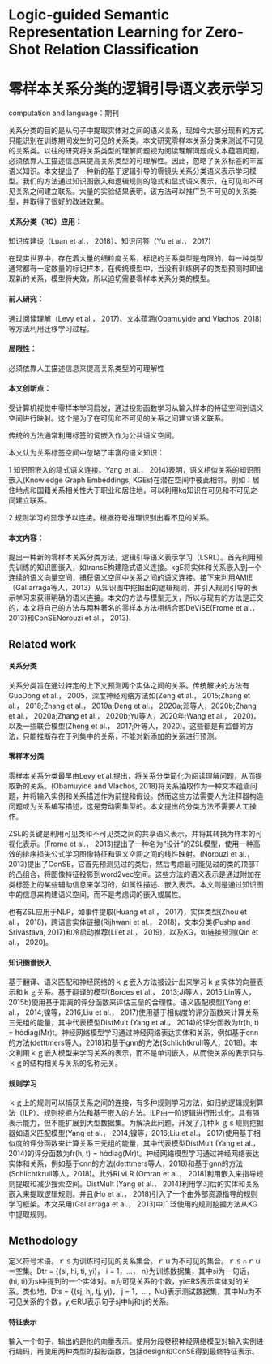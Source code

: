 # Logic-guided Semantic Representation Learning for Zero-Shot Relation Classification

# 零样本关系分类的逻辑引导语义表示学习

computation and language：期刊

关系分类的目的是从句子中提取实体对之间的语义关系，现如今大部分现有的方式只能识别在训练期间发生的可见的关系类。本文研究零样本关系分类来测试不可见的关系类。以往的研究将关系类型的理解问题视为阅读理解问题或文本蕴涵问题，必须依靠人工描述信息来提高关系类型的可理解性。因此，忽略了关系标签的丰富语义知识。本文提出了一种新的基于逻辑引导的零镜头关系分类语义表示学习模型。我们的方法通过知识图嵌入和逻辑规则的隐式和显式语义表示，在可见和不可见关系之间建立联系。大量的实验结果表明，该方法可以推广到不可见的关系类型，并取得了很好的改进效果。

#### 关系分类（RC）应用：

知识库建设（Luan et al.， 2018）、知识问答（Yu et al.， 2017)

在现实世界中，存在着大量的细粒度关系，标记的关系类型是有限的，每一种类型通常都有一定数量的标记样本，在传统模型中，当没有训练例子的类型预测时即出现新的关系，模型将失效，所以迫切需要零样本关系分类的模型。

#### 前人研究：

通过阅读理解（Levy et al.， 2017)、文本蕴涵(Obamuyide and Vlachos, 2018)等方法利用迁移学习过程。

#### 局限性：

必须依靠人工描述信息来提高关系类型的可理解性

#### 本文创新点：

受计算机视觉中零样本学习启发，通过投影函数学习从输入样本的特征空间到语义空间进行映射。这个是为了在可见和不可见的关系之间建立语义联系。

传统的方法通常利用标签的词嵌入作为公共语义空间。

本文认为关系标签空间中忽略了丰富的语义知识：

1 知识图嵌入的隐式语义连接。Yang et al.， 2014)表明，语义相似关系的知识图嵌入(Knowledge Graph Embeddings, KGEs)在潜在空间中彼此相邻。例如：居住地点和国籍关系相关性大于职业和居住地，可以利用kg知识在可见和不可见之间建立联系。

2 规则学习的显示予以连接。根据符号推理识别出看不见的关系。

#### 本文内容：

提出一种新的零样本关系分类方法，逻辑引导语义表示学习（LSRL）。首先利用预先训练的知识图嵌入，如transE构建隐式语义连接。kgE将实体和关系嵌入到一个连续的语义向量空间，捕获语义空间中关系之间的语义连接。接下来利用AMIE（Gal´arraga等人，2013）从知识图中挖掘出的逻辑规则，并引入规则引导的表示学习来获得明确的语义连接。本文的方法与模型无关，所以与现有的方法是正交的，本文将自己的方法与两种著名的零样本方法相结合即DeViSE(Frome et al.， 2013)和ConSENorouzi et al.， 2013).

## Related work

#### 关系分类

关系分类旨在通过特定的上下文预测两个实体之间的关系。传统解决的方法有GuoDong et al.， 2005，深度神经网络方法如(Zeng et al.， 2015;Zhang et al.， 2018;Zhang et al.， 2019a;Deng et al.， 2020a;邓等人，2020b;Zhang et al.， 2020a;Zhang et al.， 2020b;Yu等人，2020年;Wang et al.， 2020)，以及一些联合模型(Zheng et al.， 2017;叶等人，2020)。这些都是有监督的方法，只能推断存在于列集中的关系，不能对新添加的关系进行预测。

#### 零样本分类

零样本关系分类最早由Levy et al.提出，将关系分类简化为阅读理解问题，从而提取新的关系。(Obamuyide and Vlachos, 2018)将关系抽取作为一种文本蕴涵问题，并将输入实例和关系描述作为前提和假设。然而这些方法需要人为注释器构造问题或为关系编写描述，这是劳动密集型的。本文提出的分类方法不需要人工操作。 

ZSL的关键是利用可见类和不可见类之间的共享语义表示，并将其转换为样本的可视化表示。(Frome et al.， 2013)提出了一种名为“设计”的ZSL模型，使用一种高效的排序损失公式学习图像特征和语义空间之间的线性映射。(Norouzi et al.， 2013)提出了ConSE，它首先预测见过的类后，然后考虑最可能见过的类的顶部T的凸组合，将图像特征投影到word2vec空间。这些方法的语义表示是通过附加在类标签上的某些辅助信息来学习的，如属性描述、嵌入表示。本文则是通过知识图中的信息来构建语义空间，而不是考虑词的嵌入或属性。

也有ZSL应用于NLP，如事件提取(Huang et al.， 2017)，实体类型(Zhou et al.， 2018)，跨语言实体链接(Rijhwani et al.， 2018)，文本分类(Pushp and Srivastava, 2017)和冷启动推荐(Li et al.， 2019)，以及KG，如链接预测(Qin et al.， 2020)。

#### 知识图谱嵌入

基于翻译、语义匹配和神经网络的ｋｇ嵌入方法被设计出来学习ｋｇ实体的向量表示和ｋｇ关系。基于翻译的模型(Bordes et al.， 2013;Ji等人，2015;Lin等人，2015b)使用基于距离的评分函数来评估三垒的合理性。语义匹配模型(Yang et al.， 2014;镍等，2016;Liu et al.， 2017)使用基于相似度的评分函数来计算关系三元组的能量，其中代表模型DistMult (Yang et al.， 2014)的评分函数为fr(h, t) = hdiag(Mr)t。神经网络模型学习通过神经网络表达实体和关系，例如基于cnn的方法(detttmers等人，2018)和基于gnn的方法(Schlichtkrull等人，2018)。本文利用ｋｇ嵌入模型来学习关系的表示，而不是单词嵌入，从而使关系的表示只与ｋｇ的结构相关与关系的名称无关。

#### 规则学习

ｋｇ上的规则可以捕获关系之间的连接，有多种规则学习方法，如归纳逻辑规划算法（ILP）、规则挖掘方法和基于嵌入的方法。ILP由一阶逻辑进行形式化，具有强表示能力，但不能扩展到大型数据集。为解决此问题，开发了几种ｋｇｓ规则挖掘器如语义匹配模型(Yang et al.， 2014;镍等，2016;Liu et al.， 2017)使用基于相似度的评分函数来计算关系三元组的能量，其中代表模型DistMult (Yang et al.， 2014)的评分函数为fr(h, t) = hdiag(Mr)t。神经网络模型学习通过神经网络表达实体和关系，例如基于cnn的方法(detttmers等人，2018)和基于gnn的方法(Schlichtkrull等人，2018)。此外RLvLR (Omran et al.， 2018)利用嵌入来指导规则提取和减少搜索空间。DistMult (Yang et al.， 2014)利用学习后的实体和关系嵌入来提取逻辑规则。并且(Ho et al.， 2018)引入了一个由外部资源指导的规则学习框架。本文采用(Gal´arraga et al.， 2013)中广泛使用的规则挖掘方法从KG中提取规则。

## Methodology

定义符号术语。ｒｓ为训练时可见的关系集合。ｒｕ为不可见的集合。ｒｓ∩ｒｕ＝空集。Dtr = {(si, hi, ti, yi)， i = 1，…， n}为训练数据集，其中si为一句话，(hi, ti)为si中提到的一个实体对。n为可见关系的个数，yi∈RS表示实体对的关系。类似地，Dts = {(sj, hj, tj, yj)， j = 1，…，Nu}表示测试数据集，其中Nu为不可见关系的个数，yj∈RU表示句子sj中hj和tj的关系。

#### 特征表示

输入一个句子，输出的是他的向量表示。使用分段卷积神经网络模型对输入实例进行编码，再使用两种类型的投影函数，包括design和ConSE得到最终特征表示。



